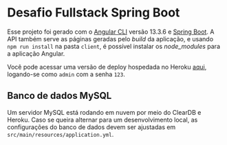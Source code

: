 # Desafio Fullstack Spring Boot

Esse projeto foi gerado com o [Angular CLI](https://github.com/angular/angular-cli) versão 13.3.6 e [Spring Boot](https://spring.io). A API também serve as páginas geradas pelo _build_ da aplicação, e usando `npm run install` na pasta `client`, é possível instalar os _node_modules_ para a aplicação Angular.

Você pode acessar uma versão de deploy hospedada no Heroku [aqui](https://springboot-fullstack-tiagolima.herokuapp.com), logando-se como `admin` com a senha `123`.

## Banco de dados MySQL

Um servidor MySQL está rodando em nuvem por meio do ClearDB e Heroku. Caso se queira alternar para um desenvolvimento local, as configurações do banco de dados devem ser ajustadas em `src/main/resources/application.yml`.

